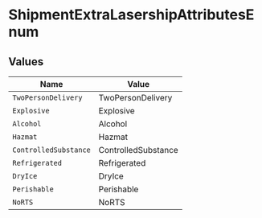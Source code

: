 # ShipmentExtraLasershipAttributesEnum


## Values

| Name                  | Value                 |
| --------------------- | --------------------- |
| `TwoPersonDelivery`   | TwoPersonDelivery     |
| `Explosive`           | Explosive             |
| `Alcohol`             | Alcohol               |
| `Hazmat`              | Hazmat                |
| `ControlledSubstance` | ControlledSubstance   |
| `Refrigerated`        | Refrigerated          |
| `DryIce`              | DryIce                |
| `Perishable`          | Perishable            |
| `NoRTS`               | NoRTS                 |